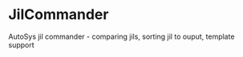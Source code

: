 JilCommander
============

AutoSys jil commander - comparing jils, sorting jil to ouput, template support
